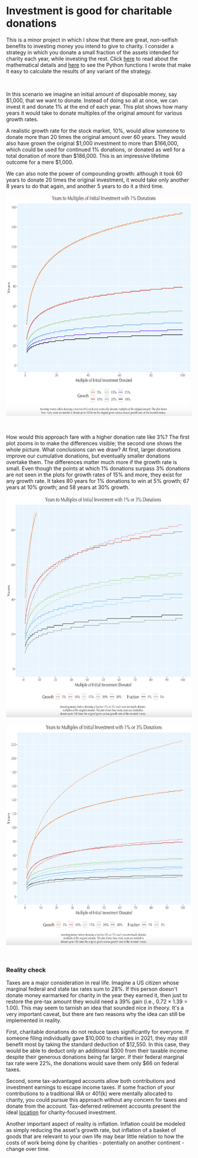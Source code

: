 # Investment is good for charitable donations

This is a minor project in which I show that there are great, non-selfish benefits to investing money you intend to give to charity. I consider a strategy in which you donate a small fraction of the assets intended for charity each year, while investing the rest. Click [here](https://github.com/rjwthree/Invest-donate/blob/main/InvestDonate.pdf) to read about the mathematical details and [here](https://github.com/rjwthree/Invest-donate/blob/main/InvestDonate.py) to see the Python functions I wrote that make it easy to calculate the results of any variant of the strategy.

&nbsp;

In this scenario we imagine an initial amount of disposable money, say $1,000, that we want to donate. Instead of doing so all at once, we can invest it and donate 1% at the end of each year. This plot shows how many years it would take to donate multiples of the original amount for various growth rates.

A realistic growth rate for the stock market, 10%, would allow someone to donate more than 20 times the original amount over 60 years. They would also have grown the original $1,000 investment to more than $166,000, which could be used for continued 1% donations, or donated as well for a total donation of more than $186,000. This is an impressive lifetime outcome for a mere $1,000.

We can also note the power of compounding growth: although it took 60 years to donate 20 times the original investment, it would take only another 8 years to do that again, and another 5 years to do it a third time.

<p align="center">
<img src="https://github.com/rjwthree/Invest-Donate/blob/main/InvestDonate.png" width="700" height="600"/>
</p>

&nbsp;

How would this approach fare with a higher donation rate like 3%? The first plot zooms in to make the differences visible; the second one shows the whole picture. What conclusions can we draw? At first, larger donations improve our cumulative donations, but eventually smaller donations overtake them. The differences matter much more if the growth rate is small. Even though the points at which 1% donations surpass 3% donations are not seen in the plots for growth rates of 15% and more, they exist for any growth rate. It takes 80 years for 1% donations to win at 5% growth; 67 years at 10% growth; and 58 years at 30% growth.

<p align="center">
<img src="https://github.com/rjwthree/Invest-Donate/blob/main/InvestDonate2.png" width="700" height="600"/>
</p>

<p align="center">
<img src="https://github.com/rjwthree/Invest-Donate/blob/main/InvestDonate3.png" width="700" height="600"/>
</p>


&nbsp;

### Reality check

Taxes are a major consideration in real life. Imagine a US citizen whose marginal federal and state tax rates sum to 28%. If this person doesn't donate money earmarked for charity in the year they earned it, then just to restore the pre-tax amount they would need a 39% gain (i.e., 0.72 × 1.39 = 1.00). This may seem to tarnish an idea that sounded nice in theory. It's a very important caveat, but there are two reasons why the idea can still be implemented in reality.

First, charitable donations do not reduce taxes significantly for everyone. If someone filing individually gave $10,000 to charities in 2021, they may still benefit most by taking the standard deduction of $12,550. In this case, they would be able to deduct only an additional $300 from their taxable income despite their generous donations being far larger. If their federal marginal tax rate were 22%, the donations would save them only $66 on federal taxes.

Second, some tax-advantaged accounts allow both contributions and investment earnings to escape income taxes. If some fraction of your contributions to a traditional IRA or 401(k) were mentally allocated to charity, you could pursue this approach without any concern for taxes and donate from the account. Tax-deferred retirement accounts present the ideal [location](https://www.fidelity.com/viewpoints/investing-ideas/asset-location-lower-taxes) for charity-focused investment.

Another important aspect of reality is inflation. Inflation could be modeled as simply reducing the asset's growth rate, but inflation of a basket of goods that are relevant to your own life may bear little relation to how the costs of work being done by charities - potentially on another continent - change over time.
